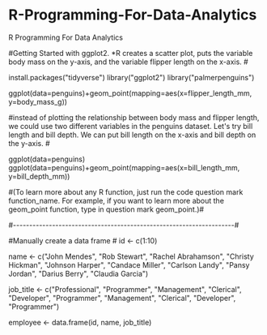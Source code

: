 # R-Programming-For-Data-Analytics
R Programming For Data Analytics

#Getting Started with ggplot2. *R creates a scatter plot, puts the variable body mass on the y-axis, and the variable flipper length on the x-axis. #

install.packages("tidyverse")
library("ggplot2")
library("palmerpenguins")

ggplot(data=penguins)+geom_point(mapping=aes(x=flipper_length_mm, y=body_mass_g))

#instead of plotting the relationship between body mass and flipper length, we could use two different variables in the penguins dataset. Let's try bill length and bill depth. We can put bill length on the x-axis and bill depth on the y-axis. #

ggplot(data=penguins)
ggplot(data=penguins)+geom_point(mapping=aes(x=bill_length_mm, y=bill_depth_mm))

#(To learn more about any R function, just run the code question mark function_name. For example, if you want to learn more about the geom_point function, type in question mark geom_point.)#


#--------------------------------------------------------------------#

#Manually create a data frame #
id <- c(1:10)


name <- c("John Mendes", "Rob Stewart", "Rachel Abrahamson", "Christy Hickman", "Johnson Harper", "Candace Miller", "Carlson Landy", "Pansy Jordan", "Darius Berry", "Claudia Garcia")


job_title <- c("Professional", "Programmer", "Management", "Clerical", "Developer", "Programmer", "Management", "Clerical", "Developer", "Programmer")


employee <- data.frame(id, name, job_title)
